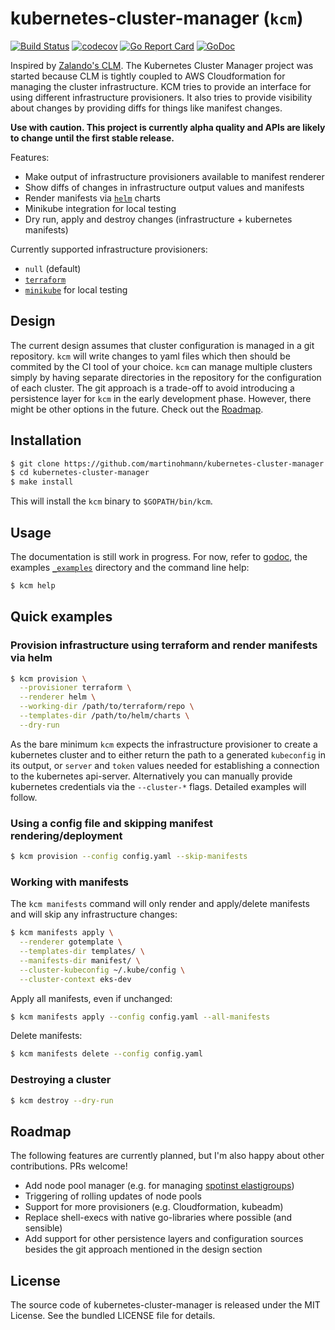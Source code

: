 kubernetes-cluster-manager (`kcm`)
==================================

[![Build Status](https://travis-ci.com/martinohmann/kubernetes-cluster-manager.svg?branch=master)](https://travis-ci.com/martinohmann/kubernetes-cluster-manager)
[![codecov](https://codecov.io/gh/martinohmann/kubernetes-cluster-manager/branch/master/graph/badge.svg)](https://codecov.io/gh/martinohmann/kubernetes-cluster-manager)
[![Go Report Card](https://goreportcard.com/badge/github.com/martinohmann/kubernetes-cluster-manager?style=flat)](https://goreportcard.com/report/github.com/martinohmann/kubernetes-cluster-manager)
[![GoDoc](https://godoc.org/github.com/martinohmann/kubernetes-cluster-manager?status.svg)](https://godoc.org/github.com/martinohmann/kubernetes-cluster-manager)

Inspired by [Zalando's
CLM](https://github.com/zalando-incubator/cluster-lifecycle-manager). The
Kubernetes Cluster Manager project was started because CLM is tightly coupled
to AWS Cloudformation for managing the cluster infrastructure. KCM tries to
provide an interface for using different infrastructure provisioners. It also
tries to provide visibility about changes by providing diffs for things like
manifest changes.

**Use with caution. This project is currently alpha quality and APIs are likely
to change until the first stable release.**

Features:
- Make output of infrastructure provisioners available to manifest renderer
- Show diffs of changes in infrastructure output values and manifests
- Render manifests via [`helm`](https://github.com/helm/helm) charts
- Minikube integration for local testing
- Dry run, apply and destroy changes (infrastructure + kubernetes manifests)

Currently supported infrastructure provisioners:
- `null` (default)
- [`terraform`](https://github.com/hashicorp/terraform)
- [`minikube`](https://github.com/kubernetes/minikube) for local testing

Design
------

The current design assumes that cluster configuration is managed in a git
repository. `kcm` will write changes to yaml files which then should be
commited by the CI tool of your choice. `kcm` can manage multiple clusters
simply by having separate directories in the repository for the configuration
of each cluster. The git approach is a trade-off to avoid introducing a
persistence layer for `kcm` in the early development phase. However, there
might be other options in the future. Check out the [Roadmap](#roadmap).

Installation
------------

```sh
$ git clone https://github.com/martinohmann/kubernetes-cluster-manager
$ cd kubernetes-cluster-manager
$ make install
```

This will install the `kcm` binary to `$GOPATH/bin/kcm`.

Usage
-----

The documentation is still work in progress. For now, refer to
[godoc](https://godoc.org/github.com/martinohmann/kubernetes-cluster-manager),
the examples [`_examples`](_examples/) directory and the command line help:

```sh
$ kcm help
```

Quick examples
--------------

### Provision infrastructure using terraform and render manifests via helm

```sh
$ kcm provision \
  --provisioner terraform \
  --renderer helm \
  --working-dir /path/to/terraform/repo \
  --templates-dir /path/to/helm/charts \
  --dry-run
```

As the bare minimum `kcm` expects the infrastructure provisioner to create a
kubernetes cluster and to either return the path to a generated `kubeconfig` in
its output, or `server` and `token` values needed for establishing a connection
to the kubernetes api-server. Alternatively you can manually provide kubernetes
credentials via the `--cluster-*` flags. Detailed examples will follow.

### Using a config file and skipping manifest rendering/deployment

```sh
$ kcm provision --config config.yaml --skip-manifests
```

### Working with manifests

The `kcm manifests` command will only render and apply/delete manifests and
will skip any infrastructure changes:

```sh
$ kcm manifests apply \
  --renderer gotemplate \
  --templates-dir templates/ \
  --manifests-dir manifest/ \
  --cluster-kubeconfig ~/.kube/config \
  --cluster-context eks-dev
```

Apply all manifests, even if unchanged:

```sh
$ kcm manifests apply --config config.yaml --all-manifests
```

Delete manifests:

```sh
$ kcm manifests delete --config config.yaml
```

### Destroying a cluster

```sh
$ kcm destroy --dry-run
```

Roadmap
-------

The following features are currently planned, but I'm also happy about other
contributions. PRs welcome!

* Add node pool manager (e.g. for managing [spotinst
  elastigroups](https://api.spotinst.com/introducing-elastigroup/))
* Triggering of rolling updates of node pools
* Support for more provisioners (e.g. Cloudformation, kubeadm)
* Replace shell-execs with native go-libraries where possible (and sensible)
* Add support for other persistence layers and configuration sources besides
  the git approach mentioned in the design section

License
-------

The source code of kubernetes-cluster-manager is released under the MIT
License. See the bundled LICENSE file for details.

